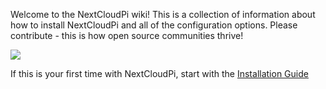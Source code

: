 Welcome to the NextCloudPi wiki! This is a collection of information about how to install NextCloudPi and all of the configuration options. Please contribute - this is how open source communities thrive! 

![](https://camo.githubusercontent.com/4f384c9344f2deded0ade5f65890a114af8f834e/68747470733a2f2f6f776e796f7572626974732e636f6d2f77702d636f6e74656e742f75706c6f6164732f323031372f31312f6e63702d7371756172652e706e67)

If this is your first time with NextCloudPi, start with the [Installation Guide](https://github.com/nextcloud/nextcloudpi/wiki/How-to-install-NextCloudPi)